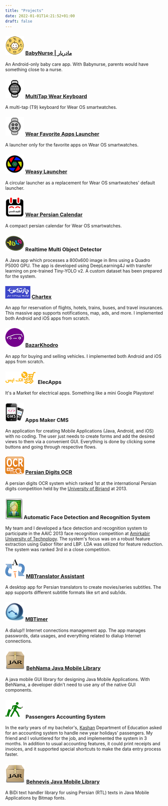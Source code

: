 ```yaml
---
title: "Projects"
date: 2022-01-01T14:21:52+01:00
draft: false
---
```


### ![babynurse icon](/images/projects/babynurse/icon.png) [BabyNurse | مادریار](/projects/babynurse)
An Android-only baby care app. With Babynurse, parents would have something close to a nurse.

### ![multitap wear keyboard](/images/projects/multi_tap_wear_keyboard/icon.png) [MultiTap Wear Keyboard](/projects/multi_tap_wear_keyboard)
A multi-tap (T9) keyboard for Wear OS smartwatches.

### ![wear favorite apps launcher](/images/projects/wear_favorite_apps_launcher/icon.png) [Wear Favorite Apps Launcher](/projects/wear_favorite_apps_launcher)
A launcher only for the favorite apps on Wear OS smartwatches.

### ![weasy launcher](/images/projects/weasy_launcher/icon.png) [Weasy Launcher](/projects/weasy_launcher)
A circular launcher as a replacement for Wear OS smartwatches' default launcher.

### ![wear persian calendar icon](/images/projects/wear_persian_calendar/icon.png) [Wear Persian Calendar](/projects/wear_persian_calendar)
A compact persian calendar for Wear OS smartwatches.

### ![yolo icon](/images/projects/yolo.png) Realtime Multi Object Detector
A Java app which processes a 800x600 image in 8ms using a Quadro P5000 GPU. The app is developed using DeepLearning4J with transfer learning on pre-trained Tiny-YOLO v2. A custom dataset has been prepared for the system.

### ![chartex icon](/images/projects/chartex/icon.png) [Chartex](/projects/chartex)
An app for reservation of flights, hotels, trains, buses, and travel insurances. This massive app supports notifications, map, ads, and more. I implemented both Android and iOS apps from scratch.

### ![bazar khodro icon](/images/projects/bazarkhodro/icon.png) [BazarKhodro](/projects/bazarkhodro)
An app for buying and selling vehicles. I implemented both Android and iOS apps from scratch.

### ![elecapss icon](/images/projects/elecapps.png) ElecApps
It's a Market for electrical apps. Something like a mini Google Playstore!

### ![mobile icon](/images/projects/mobile.png) Apps Maker CMS
An application for creating Mobile Applications (Java, Android, and iOS) with no coding. The user just needs to create forms and add the desired views to them via a convenient GUI. Everything is done by clicking some buttons and going through respective flows.

### ![ocr icon](/images/projects/ocr/icon.png) [Persian Digits OCR](/projects/ocr)
A persian digits OCR system which ranked 1st at the international Persian digits competition held by the [University of Birjand](https://birjand.ac.ir/en) at 2013.

### ![face icon](/images/projects/face.png) Automatic Face Detection and Recognition System
My team and I developed a face detection and recognition system to participate in the AAIC  2013 face recognition competition at [Amirkabir University of Technology](https://aut.ac.ir/en). The system's focus was on a robust feature extraction using Gabor filter and LBP. LDA was utilized for feature reduction. The system was ranked 3rd in a close competition.

### ![mbtranslator icon](/images/projects/mbtranslator/icon.png) [MBTranslator Assistant](/projects/mbtranslator)
A desktop app for Persian translators to create movies/series subtitles. The app supports different subtitle formats like srt and sub/idx.

### ![mbtimer icon](/images/projects/mbtimer/icon.png) [MBTimer](/projects/mbtimer)
A dialup!! Internet connections management app. The app manages passwords, data usages, and everything related to dialup Internet connections.

### ![behnama icon](/images/projects/behnama/icon.png) [BehNama Java Mobile Library](/projects/behnama)
A java mobile GUI library for designing Java Mobile Applications. With BehNama, a developer didn't need to use any of the native GUI components.

### ![accounting icon](/images/projects/passenger.png) Passengers Accounting System
In the early years of my bachelor's, [Kashan](https://en.wikipedia.org/wiki/Kashan) Department of Education asked for an accounting system to handle new year holidays' passengers. My friend and I voluntiered for the job, and implemented the system in 3 months. In addition to usual accounting features, it could print receipts and invoices, and it supported special shortcuts to make the data entry process faster.

### ![behnevis icon](/images/projects/behnevis/icon.png) [Behnevis Java Mobile Library](/projects/behnevis)
A BiDi text handler library for using Persian (RTL) texts in Java Mobile Applications by Bitmap fonts.
